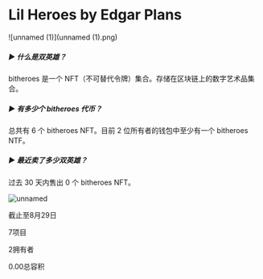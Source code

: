# LiI Heroes by Edgar Plans


![unnamed (1)](unnamed (1).png)

##### ▶ 什么是双英雄？

bitheroes 是一个 NFT（不可替代令牌）集合。存储在区块链上的数字艺术品集合。

##### ▶ 有多少个 bitheroes 代币？

总共有 6 个 bitheroes NFT。目前 2 位所有者的钱包中至少有一个 bitheroes NTF。

##### ▶ 最近卖了多少双英雄？

过去 30 天内售出 0 个 bitheroes NFT。

![unnamed](\unnamed.png)

截止至8月29日

7项目

2拥有者

0.00总容积

